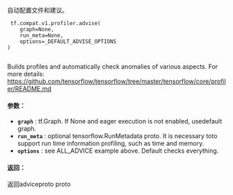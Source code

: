 自动配置文件和建议。

```
 tf.compat.v1.profiler.advise(
    graph=None,
    run_meta=None,
    options=_DEFAULT_ADVISE_OPTIONS
)
 
```

Builds profiles and automatically check anomalies of various  aspects. For more details:  https://github.com/tensorflow/tensorflow/tree/master/tensorflow/core/profiler/README.md

#### 参数：
- **`graph`** : tf.Graph. If None and eager execution is not enabled, usedefault graph.
- **`run_meta`** : optional tensorflow.RunMetadata proto. It is necessary toto support run time information profiling, such as time and memory.
- **`options`** : see ALL_ADVICE example above. Default checks everything.


#### 返回：
返回adviceproto proto

